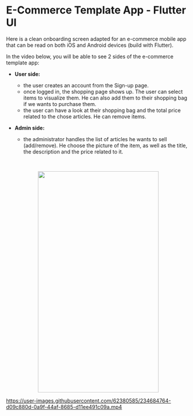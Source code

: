 # E-Commerce Template App  - Flutter UI

Here is a clean onboarding screen adapted for an e-commerce mobile app that can be read on both iOS and Android devices (build with Flutter). 

In the video below, you will be able to see 2 sides of the e-commerce template app: 
- **User side:** 
    - the user creates an account from the Sign-up page. 
    - once logged in, the shopping page shows up. The user can select items to visualize them. He can also add them to their shopping bag if we wants to purchase them.  
    - the user can have a look at their shopping bag and the total price related to the chose articles. He can remove items. 

- **Admin side:**
    - the administrator handles the list of articles he wants to sell (add/remove). He choose the picture of the item, as well as the title, the description and the price related to it. 
   
</br>

<p align="center">    
<img src="https://www.cjoint.com/doc/23_04/MDAoO0RRlL5_app-screenshot.png" height="604" width="330">
</p>

https://user-images.githubusercontent.com/62380585/234684764-d09c880d-0a9f-44af-8685-d11ee491c09a.mp4
